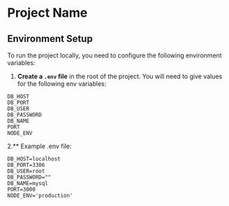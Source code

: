 # Project Name

## Environment Setup

To run the project locally, you need to configure the following environment variables:

1. **Create a `.env` file** in the root of the project. You will need to give values for the following env variables:

```env
DB_HOST
DB_PORT
DB_USER
DB_PASSWORD
DB_NAME
PORT
NODE_ENV
```
2.** Example .env file:
```env
DB_HOST=localhost
DB_PORT=3306
DB_USER=root
DB_PASSWORD=""
DB_NAME=mysql
PORT=3000
NODE_ENV='production'


